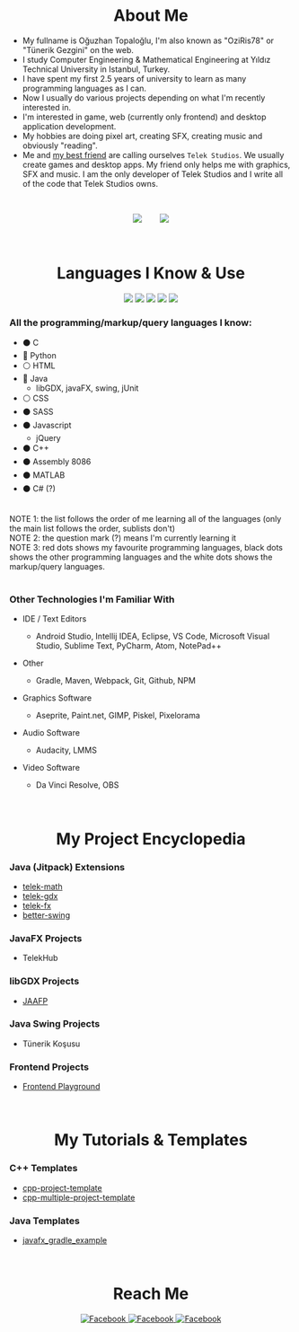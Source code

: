 

<h1 align="center">About Me</h1>

- My fullname is Oğuzhan Topaloğlu, I'm also known as "OziRis78" or "Tünerik Gezgini" on the web.
- I study Computer Engineering & Mathematical Engineering at Yıldız Technical University in Istanbul, Turkey.
- I have spent my first 2.5 years of university to learn as many programming languages as I can.
- Now I usually do various projects depending on what I'm recently interested in.
- I'm interested in game, web (currently only frontend) and desktop application development.
- My hobbies are doing pixel art, creating SFX, creating music and obviously "reading".
- Me and <a href="https://www.facebook.com/yunus.cay.986">my best friend</a> are calling ourselves `Telek Studios`. We usually create games and desktop apps. My friend only helps me with graphics, SFX and music. I am the only developer of Telek Studios and I write all of the code that Telek Studios owns.


<br>
<p align="center">
<img src="https://github-readme-stats.vercel.app/api?username=oziris78&show_icons=true&count_private=true&theme=dracula&include_all_commits=true">
   &nbsp;&nbsp;&nbsp;&nbsp;&nbsp;&nbsp;
<img src="https://github-readme-stats.vercel.app/api/top-langs/?username=oziris78&layout=compact&theme=dracula&langs_count=10">
</p>



<br>
<h1 align="center">Languages I Know & Use</h1>

<div align="center">
<img src="https://img.shields.io/badge/C-00599C?style=for-the-badge&logo=c&logoColor=white">
<img src="https://img.shields.io/badge/C%2B%2B-00599C?style=for-the-badge&logo=c%2B%2B&logoColor=white">
<img src="https://img.shields.io/badge/Java-ED8B00?style=for-the-badge&logo=java&logoColor=white">
<img src="https://img.shields.io/badge/JavaScript-323330?style=for-the-badge&logo=javascript&logoColor=F7DF1E">
<img src="https://img.shields.io/badge/Python-14354C?style=for-the-badge&logo=python&logoColor=white">
</div>




### All the programming/markup/query languages I know:

- ⚫ C
- 🔴 Python
- ⚪ HTML
- 🔴 Java
   - libGDX, javaFX, swing, jUnit
- ⚪ CSS
- ⚫ SASS
- ⚫ Javascript
   - jQuery
- ⚫ C++
- ⚫ Assembly 8086
- ⚫ MATLAB
- ⚫ C# (?)


<br>
NOTE 1: the list follows the order of me learning all of the languages (only the main list follows the order, sublists don't) <br>
NOTE 2: the question mark (?) means I'm currently learning it <br>
NOTE 3: red dots shows my favourite programming languages, black dots shows the other programming languages and the white dots shows the markup/query languages. <br>
<br>


### Other Technologies I'm Familiar With

- IDE / Text Editors
    - Android Studio, Intellij IDEA, Eclipse, VS Code, Microsoft Visual Studio, Sublime Text, PyCharm, Atom, NotePad++

- Other
    - Gradle, Maven, Webpack, Git, Github, NPM

- Graphics Software
    - Aseprite, Paint.net, GIMP, Piskel, Pixelorama

- Audio Software
    - Audacity, LMMS

- Video Software
    - Da Vinci Resolve, OBS 






<!--- too many and kinda looks ugly

<div align="center">
<img src="https://img.shields.io/badge/Sass-CC6699?style=for-the-badge&logo=sass&logoColor=white">
<img src="https://img.shields.io/badge/Visual%20Studio-5C2D91.svg?style=for-the-badge&logo=visual-studio&logoColor=white">
</div>

<div align="center">
<img src="https://img.shields.io/badge/CSS3-1572B6?style=for-the-badge&logo=css3&logoColor=white">
<img src="https://img.shields.io/badge/jQuery-0769AD?style=for-the-badge&logo=jquery&logoColor=white">
<img src="https://img.shields.io/badge/Visual%20Studio%20Code-0078d7.svg?style=for-the-badge&logo=visual-studio-code&logoColor=white">
</div>
   
<div align="center">
<img src="https://img.shields.io/badge/Audacity-0000CC?style=for-the-badge&logo=audacity&logoColor=white">
<img src="https://img.shields.io/badge/Eclipse-FE7A16.svg?style=for-the-badge&logo=Eclipse&logoColor=white">
   
<img src="https://img.shields.io/badge/git-%23F05033.svg?style=for-the-badge&logo=git&logoColor=white">
<img src="https://img.shields.io/badge/HTML5-E34F26?style=for-the-badge&logo=html5&logoColor=white">
</div>

<div align="center">
<img src="https://img.shields.io/badge/Gimp-657D8B?style=for-the-badge&logo=gimp&logoColor=FFFFFF">
<img src="https://img.shields.io/badge/Atom-%2366595C.svg?style=for-the-badge&logo=atom&logoColor=white">
<img src="https://img.shields.io/badge/sublime_text-%23575757.svg?style=for-the-badge&logo=sublime-text&logoColor=important">
<img src="https://img.shields.io/badge/React-20232A?style=for-the-badge&logo=react&logoColor=61DAFB">
</div>
   
<div align="center">
<img src="https://img.shields.io/badge/pycharm-143?style=for-the-badge&logo=pycharm&logoColor=black&color=black&labelColor=green">
<img src="https://img.shields.io/badge/IntelliJIDEA-000000.svg?style=for-the-badge&logo=intellij-idea&logoColor=white">
<img src="https://img.shields.io/badge/NPM-%23000000.svg?style=for-the-badge&logo=npm&logoColor=white">
<img src="https://img.shields.io/badge/CLion-black?style=for-the-badge&logo=clion&logoColor=white">
</div>

-->
   



<br>
<h1 align="center">My Project Encyclopedia</h1>

### Java (Jitpack) Extensions
   - <a href="https://github.com/oziris78/telek-math">telek-math</a>
   - <a href="https://github.com/oziris78/telek-gdx">telek-gdx</a>
   - <a href="https://github.com/oziris78/telek-fx">telek-fx</a> 
   - <a href="https://github.com/oziris78/better-swing">better-swing</a>

### JavaFX Projects
   - TelekHub

### libGDX Projects
   - <a href="https://github.com/oziris78/jaafp">JAAFP</a>

### Java Swing Projects
   - Tünerik Koşusu

### Frontend Projects
   - <a href="https://github.com/oziris78/frontend_playground">Frontend Playground</a>

<br>
<h1 align="center">My Tutorials & Templates</h1>

### C++ Templates
   - <a href="https://github.com/oziris78/cpp-project-template">cpp-project-template</a>
   - <a href="https://github.com/oziris78/cpp-multiple-project-template">cpp-multiple-project-template</a>

### Java Templates
   - <a href="https://github.com/oziris78/javafx_gradle_example">javafx_gradle_example</a>



<br>

<h1 align="center">Reach Me</h1>

<div align="center">
   
<a href="https://www.linkedin.com/in/o%C4%9Fuzhan-topalo%C4%9Flu-787b2b205/">
<img src="https://img.shields.io/badge/LinkedIn-0077B5?style=for-the-badge&logo=linkedin&logoColor=white" title="Facebook">
</a>
   
<a href="https://www.instagram.com/tunerikgezgini79/">
<img src="https://img.shields.io/badge/Instagram-E4405F?style=for-the-badge&logo=instagram&logoColor=white" title="Facebook">
</a>
   
<a href="https://www.facebook.com/tunerikgezgini78/">
<img src="https://img.shields.io/badge/Facebook-1877F2?style=for-the-badge&logo=facebook&logoColor=white" title="Facebook">
</a>


</div>

